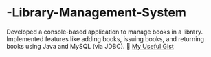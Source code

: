 # -Library-Management-System
Developed a console-based application to manage books in a library. Implemented features like adding books, issuing books, and returning books using Java and MySQL (via JDBC).
🔗 [My Useful Gist]([https://gist.github.com/username/abcdef123456](https://gist.github.com/Karthick06-28/4d30986cb4c0041014dedc726cccd0b3))

